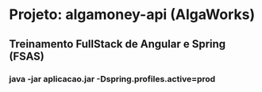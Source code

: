 # Projeto: algamoney-api (AlgaWorks)

## Treinamento FullStack de Angular e Spring (FSAS)

### java -jar aplicacao.jar -Dspring.profiles.active=prod
